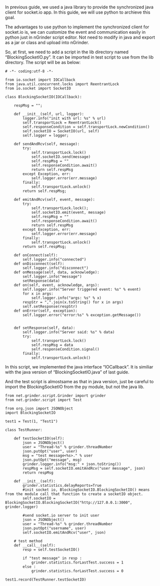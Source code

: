 In previous guide, we used a java library to provide the synchronized java client for socket.io app. In this guide, we will use python to archieve this goal.

The advantages to use python to implement the synchronized client for socket.io is, we can customize the event and communication easily in python just in nGrinder script editor. Not need to modify in java and export as a jar or class and upload into nGrinder.

 
So, at first, we need to add a script in the lib directory named “BlockingSocketIO.py”. It can be imported in test script to use from the lib directory. The script will be as below:
```
# -*- coding:utf-8 -*-
 
from io.socket import IOCallback
from java.util.concurrent.locks import ReentrantLock
from io.socket import SocketIO
 
class BlockingSocketIO(IOCallback):
     
    respMsg = "";
     
    def __init__(self, url, logger):
        logger.info("init with url: %s" % url)
        self.transportLock = ReentrantLock()
        self.responseCondition = self.transportLock.newCondition()
        self.socketIO = SocketIO(url, self)
        self.logger = logger;
     
    def sendAndRcv(self, message):
        try:
            self.transportLock.lock()
            self.socketIO.send(message)
            self.respMsg = ""
            self.responseCondition.await()
            return self.respMsg
        except Exception, err:
            self.logger.error(err.message)
        finally:
            self.transportLock.unlock()
        return self.respMsg;
 
    def emitAndRcv(self, event, message):
        try:
            self.transportLock.lock();
            self.socketIO.emit(event, message)
            self.respMsg = ""
            self.responseCondition.await()
            return self.respMsg
        except Exception, err:
            self.logger.error(err.message)
        finally:
            self.transportLock.unlock()
        return self.respMsg;
     
    def onConnect(self):
        self.logger.info("connected")
    def onDisconnect(self):
        self.logger.info("disconnect")
    def onMessage(self, data, acknowledge):
        self.logger.info("message")
        setResponse(data)
    def on(self, event, acknowledge, args):
        self.logger.info("Server triggered event: %s" % event)
        for x in args:
            self.logger.info("args: %s" % x)
        respStr = ",".join(x.toString() for x in args)
        self.setResponse(respStr)
    def onError(self, exception):
        self.logger.error("error:%s" % exception.getMessage())
         
         
    def setResponse(self, data):
        self.logger.info("Server said: %s" % data)
        try:
            self.transportLock.lock()
            self.respMsg = data
            self.responseCondition.signal()
        finally:
            self.transportLock.unlock()
```

In this script, we implemented the java interface “IOCallback”. It is similiar with the java version of “BlockingSocketIO.java” of last guide.

And the test script is almostsame as that in java version, just be careful to import the BlockingSocketIO from the py module, but not the java lib.
```
from net.grinder.script.Grinder import grinder
from net.grinder.script import Test
 
from org.json import JSONObject
import BlockingSocketIO
 
test1 = Test(1, "Test1")
 
class TestRunner:
 
    def testSocketIO(self):
        json = JSONObject()
        user = "Thread-%s" % grinder.threadNumber
        json.putOpt("user", user)
        msg = "test message<%s>." % user
        json.putOpt("message", msg)
        grinder.logger.info("msg:" + json.toString())
        respMsg = self.socketIO.emitAndRcv("user message", json)
        return respMsg
     
    def __init__(self):
        grinder.statistics.delayReports=True
        #init socket io, BlockingSocketIO.BlockingSocketIO() means from the module call that function to create a socketIO object.
        self.socketIO = BlockingSocketIO.BlockingSocketIO("http://127.0.0.1:3000", grinder.logger)
         
        #send socket.io server to init user
        json = JSONObject()
        user = "Thread-%s" % grinder.threadNumber
        json.putOpt("username", user)
        self.socketIO.emitAndRcv("user", json)
 
    # test method       
    def __call__(self):
        resp = self.testSocketIO()
 
        if "test message" in resp :
            grinder.statistics.forLastTest.success = 1
        else :
            grinder.statistics.forLastTest.success = 0
 
test1.record(TestRunner.testSocketIO)
```
